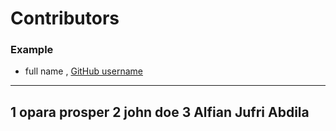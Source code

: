 # Contributors

### Example
- full name , [GitHub username](link)

---
1 opara prosper
2 john doe
3 Alfian Jufri Abdila
---